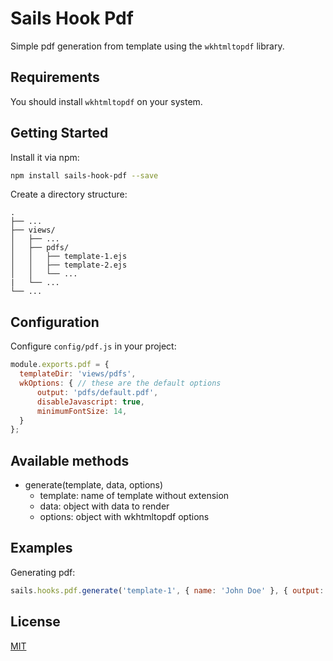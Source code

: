 # Sails Hook Pdf
Simple pdf generation from template using the `wkhtmltopdf` library.

## Requirements
You should install `wkhtmltopdf` on your system.

## Getting Started
Install it via npm:
```bash
npm install sails-hook-pdf --save
```
Create a directory structure:

    .
    ├── ...
    ├── views/
    │   ├── ...
    │   ├── pdfs/
    │   │   ├── template-1.ejs
    │   │   ├── template-2.ejs
    │   │   └── ... 
    |   └── ... 
    └── ...

## Configuration
Configure `config/pdf.js` in your project:
```javascript
module.exports.pdf = {
  templateDir: 'views/pdfs',
  wkOptions: { // these are the default options
      output: 'pdfs/default.pdf',
      disableJavascript: true,
      minimumFontSize: 14,
  }
};
```
## Available methods
- generate(template, data, options)
    - template: name of template without extension
    - data: object with data to render
    - options: object with wkhtmltopdf options

## Examples 

Generating pdf:
```javascript
sails.hooks.pdf.generate('template-1', { name: 'John Doe' }, { output: 'pdfs/cv-john-doe.pdf' });
```
## License

[MIT](./LICENSE)
